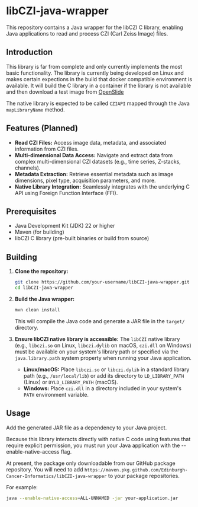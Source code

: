 # libCZI-java-wrapper

This repository contains a Java wrapper for the libCZI C library, enabling Java applications to read and process CZI (Carl Zeiss Image) files.

## Introduction

This library is far from complete and only currently implements the most basic functionality.  The library is currently being developed on Linux and makes certain expections in the build that docker compatible environment is available.  It will build the C library in a container if the library is not available and then download a test image from [OpenSlide](https://openslide.cs.cmu.edu/download/openslide-testdata/Zeiss/)

The native library is expected to be called `CZIAPI` mapped through the Java `mapLibraryName` method.
## Features (Planned)

*   **Read CZI Files:** Access image data, metadata, and associated information from CZI files.
*   **Multi-dimensional Data Access:** Navigate and extract data from complex multi-dimensional CZI datasets (e.g., time series, Z-stacks, channels).
*   **Metadata Extraction:** Retrieve essential metadata such as image dimensions, pixel type, acquisition parameters, and more.
*   **Native Library Integration:** Seamlessly integrates with the underlying C API using Foreign Function Interface (FFI).


## Prerequisites

*   Java Development Kit (JDK) 22 or higher
*   Maven (for building)
*   libCZI C library (pre-built binaries or build from source)

## Building

1.  **Clone the repository:**
    ```bash
    git clone https://github.com/your-username/libCZI-java-wrapper.git
    cd libCZI-java-wrapper
    ```

2.  **Build the Java wrapper:**
    ```bash
    mvn clean install
    ```
    This will compile the Java code and generate a JAR file in the `target/` directory.

3.  **Ensure libCZI native library is accessible:**
    The `libCZI` native library (e.g., `libczi.so` on Linux, `libczi.dylib` on macOS, `czi.dll` on Windows) must be available on your system's library path or specified via the `java.library.path` system property when running your Java application.

    *   **Linux/macOS:** Place `libczi.so` or `libczi.dylib` in a standard library path (e.g., `/usr/local/lib`) or add its directory to `LD_LIBRARY_PATH` (Linux) or `DYLD_LIBRARY_PATH` (macOS).
    *   **Windows:** Place `czi.dll` in a directory included in your system's `PATH` environment variable.

## Usage

Add the generated JAR file as a dependency to your Java project.

Because this library interacts directly with native C code using features that require explicit permission, you must run your Java application with the --enable-native-access flag.

At present, the package only downloadable from our GitHub package repository.  You will need to add ```https://maven.pkg.github.com/Edinburgh-Cancer-Informatics/libCZI-java-wrapper``` to your package repositories.


For example:
```bash
java --enable-native-access=ALL-UNNAMED -jar your-application.jar
```
